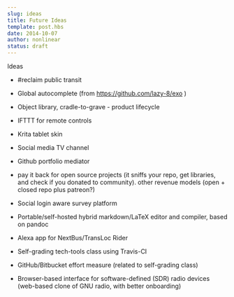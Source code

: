 ```yaml
---
slug: ideas
title: Future Ideas
template: post.hbs
date: 2014-10-07
author: nonlinear
status: draft
---
```

Ideas
- #reclaim public transit
- Global autocomplete (from https://github.com/lazy-8/exo )
- Object library, cradle-to-grave - product lifecycle
- IFTTT for remote controls
- Krita tablet skin
- Social media TV channel
- Github portfolio mediator
- pay it back for open source projects (it sniffs your repo, get libraries, and check if you donated to community). other revenue models (open + closed repo plus patreon?)

- Social login aware survey platform
- Portable/self-hosted hybrid markdown/LaTeX editor and compiler, based on pandoc
- Alexa app for NextBus/TransLoc Rider
- Self-grading tech-tools class using Travis-CI
- GitHub/Bitbucket effort measure (related to self-grading class)
- Browser-based interface for software-defined (SDR) radio devices (web-based clone of GNU radio, with better onboarding)